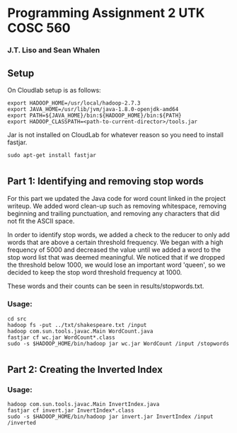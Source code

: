 # Programming Assignment 2 UTK COSC 560
### J.T. Liso and Sean Whalen

## Setup
On Cloudlab setup is as follows:
```
export HADOOP_HOME=/usr/local/hadoop-2.7.3
export JAVA_HOME=/usr/lib/jvm/java-1.8.0-openjdk-amd64
export PATH=${JAVA_HOME}/bin:${HADOOP_HOME}/bin:${PATH}
export HADOOP_CLASSPATH=<path-to-current-director>/tools.jar
```

Jar is not installed on CloudLab for whatever reason so you need to install fastjar.
```
sudo apt-get install fastjar
```

#
## Part 1: Identifying and removing stop words

For this part we updated the Java code for word count linked in the project writeup. We added word clean-up such as removing whitespace, removing beginning and trailing punctuation, and removing any characters that did not fit the ASCII space.

In order to identify stop words, we added a check to the reducer to only add words that are above a certain threshold frequency. We began with a high frequency of 5000 and decreased the value until we added a word to the stop word list that was deemed meaningful. We noticed that if we dropped the threshold below 1000, we would lose an important word 'queen', so we decided to keep the stop word threshold frequency at 1000.

These words and their counts can be seen in results/stopwords.txt.

### Usage:

```
cd src
hadoop fs -put ../txt/shakespeare.txt /input
hadoop com.sun.tools.javac.Main WordCount.java 
fastjar cf wc.jar WordCount*.class
sudo -s $HADOOP_HOME/bin/hadoop jar wc.jar WordCount /input /stopwords
```

#
## Part 2: Creating the Inverted Index

### Usage:

```
hadoop com.sun.tools.javac.Main InvertIndex.java 
fastjar cf invert.jar InvertIndex*.class
sudo -s $HADOOP_HOME/bin/hadoop jar invert.jar InvertIndex /input /inverted
```
